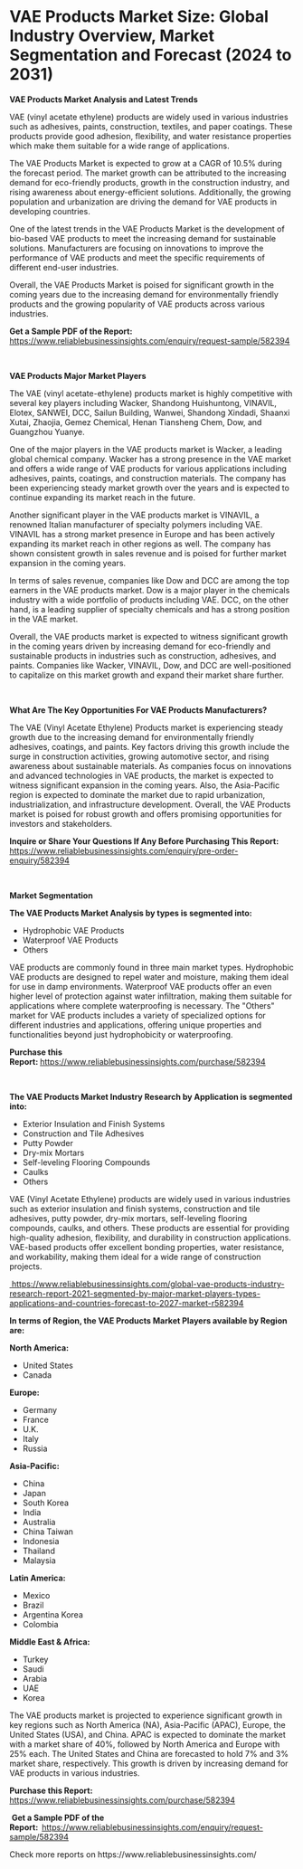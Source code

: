 <p><h1>VAE Products Market Size: Global Industry Overview, Market Segmentation and Forecast (2024 to 2031)</h1></p><p><strong>VAE Products Market Analysis and Latest Trends</strong></p>
<p><p>VAE (vinyl acetate ethylene) products are widely used in various industries such as adhesives, paints, construction, textiles, and paper coatings. These products provide good adhesion, flexibility, and water resistance properties which make them suitable for a wide range of applications.</p><p>The VAE Products Market is expected to grow at a CAGR of 10.5% during the forecast period. The market growth can be attributed to the increasing demand for eco-friendly products, growth in the construction industry, and rising awareness about energy-efficient solutions. Additionally, the growing population and urbanization are driving the demand for VAE products in developing countries.</p><p>One of the latest trends in the VAE Products Market is the development of bio-based VAE products to meet the increasing demand for sustainable solutions. Manufacturers are focusing on innovations to improve the performance of VAE products and meet the specific requirements of different end-user industries.</p><p>Overall, the VAE Products Market is poised for significant growth in the coming years due to the increasing demand for environmentally friendly products and the growing popularity of VAE products across various industries.</p></p>
<p><strong>Get a Sample PDF of the Report:&nbsp;</strong> <a href="https://www.reliablebusinessinsights.com/enquiry/request-sample/582394">https://www.reliablebusinessinsights.com/enquiry/request-sample/582394</a></p>
<p>&nbsp;</p>
<p><strong>VAE Products Major Market Players</strong></p>
<p><p>The VAE (vinyl acetate-ethylene) products market is highly competitive with several key players including Wacker, Shandong Huishuntong, VINAVIL, Elotex, SANWEI, DCC, Sailun Building, Wanwei, Shandong Xindadi, Shaanxi Xutai, Zhaojia, Gemez Chemical, Henan Tiansheng Chem, Dow, and Guangzhou Yuanye.</p><p>One of the major players in the VAE products market is Wacker, a leading global chemical company. Wacker has a strong presence in the VAE market and offers a wide range of VAE products for various applications including adhesives, paints, coatings, and construction materials. The company has been experiencing steady market growth over the years and is expected to continue expanding its market reach in the future.</p><p>Another significant player in the VAE products market is VINAVIL, a renowned Italian manufacturer of specialty polymers including VAE. VINAVIL has a strong market presence in Europe and has been actively expanding its market reach in other regions as well. The company has shown consistent growth in sales revenue and is poised for further market expansion in the coming years.</p><p>In terms of sales revenue, companies like Dow and DCC are among the top earners in the VAE products market. Dow is a major player in the chemicals industry with a wide portfolio of products including VAE. DCC, on the other hand, is a leading supplier of specialty chemicals and has a strong position in the VAE market.</p><p>Overall, the VAE products market is expected to witness significant growth in the coming years driven by increasing demand for eco-friendly and sustainable products in industries such as construction, adhesives, and paints. Companies like Wacker, VINAVIL, Dow, and DCC are well-positioned to capitalize on this market growth and expand their market share further.</p></p>
<p>&nbsp;</p>
<p><strong>What Are The Key Opportunities For VAE Products Manufacturers?</strong></p>
<p><p>The VAE (Vinyl Acetate Ethylene) Products market is experiencing steady growth due to the increasing demand for environmentally friendly adhesives, coatings, and paints. Key factors driving this growth include the surge in construction activities, growing automotive sector, and rising awareness about sustainable materials. As companies focus on innovations and advanced technologies in VAE products, the market is expected to witness significant expansion in the coming years. Also, the Asia-Pacific region is expected to dominate the market due to rapid urbanization, industrialization, and infrastructure development. Overall, the VAE Products market is poised for robust growth and offers promising opportunities for investors and stakeholders.</p></p>
<p><strong>Inquire or Share Your Questions If Any Before Purchasing This Report:</strong> <a href="https://www.reliablebusinessinsights.com/enquiry/pre-order-enquiry/582394">https://www.reliablebusinessinsights.com/enquiry/pre-order-enquiry/582394</a></p>
<p>&nbsp;</p>
<p><strong>Market Segmentation</strong></p>
<p><strong>The VAE Products Market Analysis by types is segmented into:</strong></p>
<p><ul><li>Hydrophobic VAE Products</li><li>Waterproof VAE Products</li><li>Others</li></ul></p>
<p><p>VAE products are commonly found in three main market types. Hydrophobic VAE products are designed to repel water and moisture, making them ideal for use in damp environments. Waterproof VAE products offer an even higher level of protection against water infiltration, making them suitable for applications where complete waterproofing is necessary. The "Others" market for VAE products includes a variety of specialized options for different industries and applications, offering unique properties and functionalities beyond just hydrophobicity or waterproofing.</p></p>
<p><strong>Purchase this Report:&nbsp;</strong><a href="https://www.reliablebusinessinsights.com/purchase/582394">https://www.reliablebusinessinsights.com/purchase/582394</a></p>
<p>&nbsp;</p>
<p><strong>The VAE Products Market Industry Research by Application is segmented into:</strong></p>
<p><ul><li>Exterior Insulation and Finish Systems</li><li>Construction and Tile Adhesives</li><li>Putty Powder</li><li>Dry-mix Mortars</li><li>Self-leveling Flooring Compounds</li><li>Caulks</li><li>Others</li></ul></p>
<p><p>VAE (Vinyl Acetate Ethylene) products are widely used in various industries such as exterior insulation and finish systems, construction and tile adhesives, putty powder, dry-mix mortars, self-leveling flooring compounds, caulks, and others. These products are essential for providing high-quality adhesion, flexibility, and durability in construction applications. VAE-based products offer excellent bonding properties, water resistance, and workability, making them ideal for a wide range of construction projects.</p></p>
<p><a href="https://www.reliablebusinessinsights.com/global-vae-products-industry-research-report-2021-segmented-by-major-market-players-types-applications-and-countries-forecast-to-2027-market-r582394">&nbsp;https://www.reliablebusinessinsights.com/global-vae-products-industry-research-report-2021-segmented-by-major-market-players-types-applications-and-countries-forecast-to-2027-market-r582394</a></p>
<p><strong>In terms of Region, the VAE Products Market Players available by Region are:</strong></p>
<p>
    <p> <strong> North America: </strong>
        <ul>
            <li>United States</li>
            <li>Canada</li>
        </ul>
        </p> 
    <p> <strong> Europe: </strong>
        <ul>
            <li>Germany</li>
            <li>France</li>
            <li>U.K.</li>
            <li>Italy</li>
            <li>Russia</li>
        </ul>
        </p> 
    <p> <strong> Asia-Pacific: </strong>
        <ul>
            <li>China</li>
            <li>Japan</li>
            <li>South Korea</li>
            <li>India</li>
            <li>Australia</li>
            <li>China Taiwan</li>
            <li>Indonesia</li>
            <li>Thailand</li>
            <li>Malaysia</li>
        </ul>
        </p> 
    <p> <strong> Latin America: </strong>
        <ul>
            <li>Mexico</li>
            <li>Brazil</li>
            <li>Argentina Korea</li>
            <li>Colombia</li>
        </ul>
        </p> 
    <p> <strong> Middle East & Africa: </strong>
        <ul>
            <li>Turkey</li>
            <li>Saudi</li>
            <li>Arabia</li>
            <li>UAE</li>
            <li>Korea</li>
        </ul>
    </p>
    </p>
<p><p>The VAE products market is projected to experience significant growth in key regions such as North America (NA), Asia-Pacific (APAC), Europe, the United States (USA), and China. APAC is expected to dominate the market with a market share of 40%, followed by North America and Europe with 25% each. The United States and China are forecasted to hold 7% and 3% market share, respectively. This growth is driven by increasing demand for VAE products in various industries.</p></p>
<p><strong>Purchase this Report: </strong><a href="https://www.reliablebusinessinsights.com/purchase/582394">https://www.reliablebusinessinsights.com/purchase/582394</a></p>
<p>&nbsp;<strong>Get a Sample PDF of the Report:&nbsp;&nbsp;</strong><a href="https://www.reliablebusinessinsights.com/enquiry/request-sample/582394">https://www.reliablebusinessinsights.com/enquiry/request-sample/582394</a></p>
<p><strong></strong></p>
<p>Check more reports on https://www.reliablebusinessinsights.com/</p>